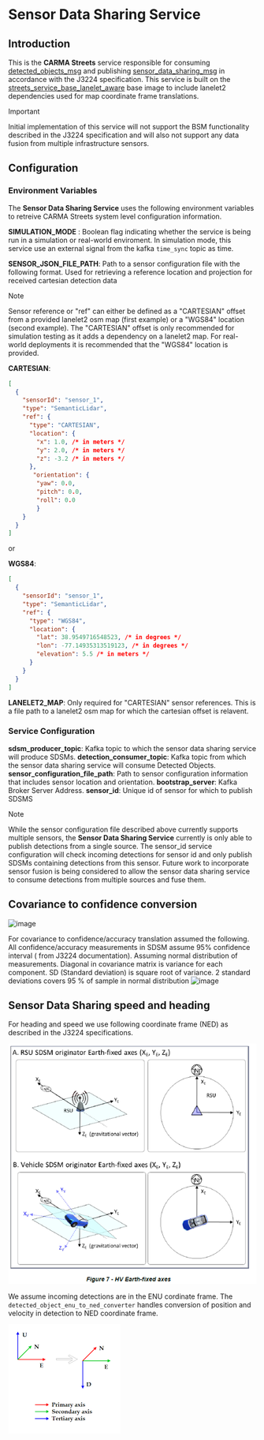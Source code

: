 # Sensor Data Sharing Service

## Introduction

This is the **CARMA Streets** service responsible for consuming [detected_objects_msg](../streets_utils/streets_messages/DetectedObjectsMessage.md) and publishing [sensor_data_sharing_msg](../streets_utils/streets_messages/SensorDataSharingMessage.md) in accordance with the J3224 specification. This service is built on the [streets_service_base_lanelet_aware](../streets_service_base_lanelet_aware/README.md) base image to include lanelet2 dependencies used for map coordinate frame translations.
> [!IMPORTANT]
> Initial implementation of this service will not support the BSM functionality described in the J3224 specification and will also not support any data fusion from multiple infrastructure sensors.

## Configuration

### Environment Variables

The **Sensor Data Sharing Service** uses the following environment variables to retreive CARMA Streets system level configuration information.

**SIMULATION_MODE** : Boolean flag indicating whether the service is being run in a simulation or real-world enviroment. In simulation mode, this service use an external signal from the kafka `time_sync` topic as time.

**SENSOR_JSON_FILE_PATH**: Path to a sensor configuration file with the following format. Used for retrieving a reference location and projection for received cartesian detection data
> [!NOTE]
> Sensor reference or "ref" can either be defined as a "CARTESIAN" offset from a provided lanelet2 osm map (first example) or a "WGS84" location (second example). The "CARTESIAN" offset is only recommended for simulation testing as it adds a dependency on a lanelet2 map. For real-world deployments it is recommended that the "WGS84" location is provided.

**CARTESIAN**:

```json
[
  {
    "sensorId": "sensor_1",
    "type": "SemanticLidar",
    "ref": {
      "type": "CARTESIAN",
      "location": {
        "x": 1.0, /* in meters */
        "y": 2.0, /* in meters */
        "z": -3.2 /* in meters */
      },
       "orientation": { 
        "yaw": 0.0,
        "pitch": 0.0,
        "roll": 0.0
        }
    }
  } 
]
```

or

**WGS84**:

```json
[
  {
    "sensorId": "sensor_1",
    "type": "SemanticLidar",
    "ref": {
      "type": "WGS84",
      "location": {
        "lat": 38.9549716548523, /* in degrees */
        "lon": -77.14935313519123, /* in degrees */
        "elevation": 5.5 /* in meters */
      }
    }
  } 
]
```

**LANELET2_MAP**: Only required for "CARTESIAN" sensor references. This is a file path to a lanelet2 osm map for which the cartesian offset is relavent.

### Service Configuration

**sdsm_producer_topic**: Kafka topic to which the sensor data sharing service will produce SDSMs.
**detection_consumer_topic**: Kafka topic from which the sensor data sharing service will consume Detected Objects.
**sensor_configuration_file_path**: Path to sensor configuration information that includes sensor location and orientation.
**bootstrap_server**: Kafka Broker Server Address.
**sensor_id**: Unique id of sensor for which to publish SDSMS
> [!NOTE]
> While the sensor configuration file described above currently supports multiple sensors, the **Sensor Data Sharing Service** currently is only able to publish detections from a single source. The sensor_id service configuration will check incoming detections for sensor id and only publish SDSMs containing detections from this sensor. Future work to incorporate sensor fusion is being considered to allow the sensor data sharing service to consume detections from multiple sources and fuse them.

## Covariance to confidence conversion

![image](https://github.com/usdot-fhwa-stol/carma-streets/assets/77466294/b5f4d827-7768-40ba-8674-3115ff4a338c)

For covariance to confidence/accuracy translation assumed the following. All confidence/accuracy measurements in SDSM assume 95% confidence interval ( from J3224 documentation). Assuming normal distribution of measurements. Diagonal in covariance matrix is variance for each component. SD (Standard deviation) is square root of variance. 2 standard deviations covers 95 % of sample in normal distribution
![image](https://github.com/usdot-fhwa-stol/carma-streets/assets/77466294/4a6e9875-2f87-4a8f-b1a0-33a6769439ac)

## Sensor Data Sharing speed and heading

For heading and speed we use following coordinate frame (NED) as described in the J3224 specifications.

![Alt text](docs/image.png)

We assume incoming detections are in the ENU cordinate frame. The `detected_object_enu_to_ned_converter` handles conversion of position and velocity in detection to NED coordinate frame.

![Alt text](docs/ned_enu.png)

